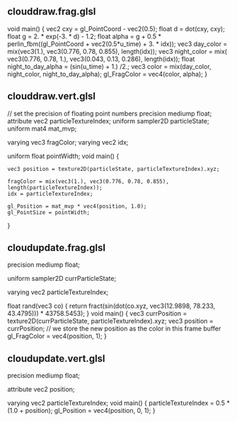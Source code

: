 ## clouddraw.frag.glsl
void main() {
    vec2 cxy = gl_PointCoord - vec2(0.5);
    float d = dot(cxy, cxy);
    float g = 2. * exp(-3. * d) - 1.2;
    float alpha = g + 0.5 * perlin_fbm((gl_PointCoord + vec2(0.5*u_time) + 3. * idx));
    vec3 day_color = mix(vec3(1.), vec3(0.776, 0.78, 0.855), length(idx));
    vec3 night_color = mix( vec3(0.776, 0.78, 1.), vec3(0.043, 0.13, 0.286), length(idx));
    float night_to_day_alpha = (sin(u_time) + 1.) /2.;
    vec3 color = mix(day_color, night_color, night_to_day_alpha);
    gl_FragColor = vec4(color, alpha);
}

## clouddraw.vert.glsl
// set the precision of floating point numbers
precision mediump float;
attribute vec2 particleTextureIndex;
uniform sampler2D particleState;
uniform mat4 mat_mvp;

varying vec3 fragColor;
varying vec2 idx;

uniform float pointWidth;
void main() {
	
    vec3 position = texture2D(particleState, particleTextureIndex).xyz;
	
    fragColor = mix(vec3(1.), vec3(0.776, 0.78, 0.855), length(particleTextureIndex));
    idx = particleTextureIndex;
	
    gl_Position = mat_mvp * vec4(position, 1.0);
    gl_PointSize = pointWidth;
}

## cloudupdate.frag.glsl

precision mediump float;

uniform sampler2D currParticleState;

varying vec2 particleTextureIndex;

float rand(vec3 co) {
    return fract(sin(dot(co.xyz, vec3(12.9898, 78.233, 43.4795))) * 43758.5453);
}
void main() {
    vec3 currPosition = texture2D(currParticleState, particleTextureIndex).xyz;
    vec3 position = currPosition;
		// we store the new position as the color in this frame buffer
    gl_FragColor = vec4(position, 1);
}

## cloudupdate.vert.glsl
precision mediump float;

attribute vec2 position;

varying vec2 particleTextureIndex;
void main() {
    particleTextureIndex = 0.5 * (1.0 + position);
    gl_Position = vec4(position, 0, 1);
}

